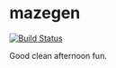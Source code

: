 # mazegen

[![Build Status](https://travis-ci.org/paweljw/mazegen.svg?branch=master)](https://travis-ci.org/paweljw/mazegen)

Good clean afternoon fun.
